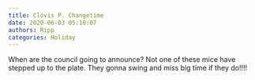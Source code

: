 ```yaml
---
title: Clovis P. Changetime
date: 2020-06-03 05:10:07
authors: Ripp
categories: Holiday
---
```


 When are the council going to announce?
Not one of these mice have stepped up to the plate.
They gonna swing and miss big time if they do!!!!